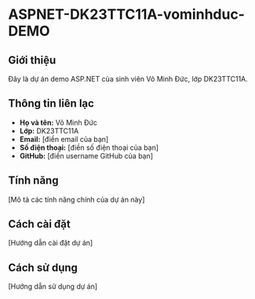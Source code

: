 # ASPNET-DK23TTC11A-vominhduc-DEMO

## Giới thiệu
Đây là dự án demo ASP.NET của sinh viên Võ Minh Đức, lớp DK23TTC11A.

## Thông tin liên lạc
- **Họ và tên:** Võ Minh Đức
- **Lớp:** DK23TTC11A
- **Email:** [điền email của bạn]
- **Số điện thoại:** [điền số điện thoại của bạn]
- **GitHub:** [điền username GitHub của bạn]

## Tính năng
[Mô tả các tính năng chính của dự án này]

## Cách cài đặt
[Hướng dẫn cài đặt dự án]

## Cách sử dụng
[Hướng dẫn sử dụng dự án]